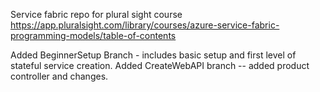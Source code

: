 Service fabric repo for plural sight course 
https://app.pluralsight.com/library/courses/azure-service-fabric-programming-models/table-of-contents

Added BeginnerSetup Branch - includes basic setup and first level of stateful service creation.
Added CreateWebAPI branch -- added product controller and changes.

